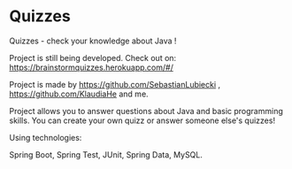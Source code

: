 # Quizzes
Quizzes - check your knowledge about Java !

Project is still being developed. Check out on: https://brainstormquizzes.herokuapp.com/#/

Project is made by https://github.com/SebastianLubiecki , https://github.com/KlaudiaHe and me.

Project allows you to answer questions about Java and basic programming skills.
You can create your own quizz or answer someone else's quizzes!

Using technologies:

Spring Boot, Spring Test, JUnit, Spring Data, MySQL. 
